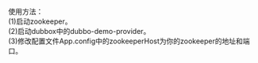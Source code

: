 使用方法：<br />
(1)启动zookeeper。<br />
(2)启动dubbox中的dubbo-demo-provider。<br />
(3)修改配置文件App.config中的zookeeperHost为你的zookeeper的地址和端口。<br />
